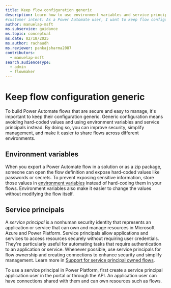 ```yaml
---
title: Keep flow configuration generic
description: Learn how to use environment variables and service principals in your Power Automate flows to improve security and simplify management.
#customer intent: As a Power Automate user, I want to keep flow configurations generic so that I can improve security and simplify management.
author: manuelap-msft
ms.subservice: guidance
ms.topic: conceptual
ms.date: 02/18/2025
ms.author: rachaudh
ms.reviewer: pankajsharma2087
contributors: 
  - manuelap-msft
search.audienceType: 
  - admin
  - flowmaker
---
```


# Keep flow configuration generic

To build Power Automate flows that are secure and easy to manage, it's important to keep their configuration generic. Generic configuration means avoiding hard-coded values and using environment variables and service principals instead. By doing so, you can improve security, simplify management, and make it easier to share flows across different environments.

## Environment variables

When you export a Power Automate flow in a solution or as a zip package, someone can open the flow definition and expose hard-coded values like passwords or secrets. To prevent exposing sensitive information, store those values in [environment variables](/power-apps/maker/data-platform/environmentvariables-power-automate) instead of hard-coding them in your flows. Environment variables also make it easier to change the values without modifying the flow itself.

## Service principals

A *service principal* is a nonhuman security identity that represents an application or service that can own and manage resources in Microsoft Azure and Power Platform. Service principals allow applications and services to access resources securely without requiring user credentials. They're particularly useful for automating tasks that require authentication to an application or service. Whenever possible, use service principals for flow ownership and creating connections to enhance security and simplify management. Learn more in [Support for service principal owned flows](/power-automate/service-principal-support).

To use a service principal in Power Platform, first create a service principal application user in the portal or through the API. An application user can have connections shared with them and can own resources such as flows.
